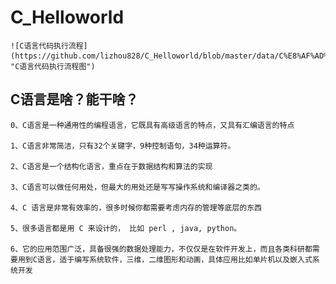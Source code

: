 # C_Helloworld
    
    ![C语言代码执行流程](https://github.com/lizhou828/C_Helloworld/blob/master/data/C%E8%AF%AD%E8%A8%80%E4%BB%A3%E7%A0%81%E6%89%A7%E8%A1%8C%E6%B5%81%E7%A8%8B.png "C语言代码执行流程图")


## C语言是啥？能干啥？

    0、C语言是一种通用性的编程语言，它既具有高级语言的特点，又具有汇编语言的特点

    1、C语言非常简洁，只有32个关键字，9种控制语句，34种运算符。
    
    2、C语言是一个结构化语言，重点在于数据结构和算法的实现
    
    3、C语言可以做任何用处，但最大的用处还是写写操作系统和编译器之类的。
    
    4、C 语言是非常有效率的，很多时候你都需要考虑内存的管理等底层的东西
    
    5、很多语言都是用 C 来设计的， 比如 perl , java, python。
    
    6、它的应用范围广泛，具备很强的数据处理能力，不仅仅是在软件开发上，而且各类科研都需要用到C语言，适于编写系统软件，三维，二维图形和动画，具体应用比如单片机以及嵌入式系统开发
